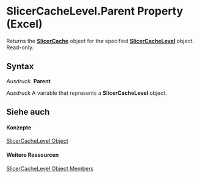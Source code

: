 
# SlicerCacheLevel.Parent Property (Excel)

Returns the  **[SlicerCache](6e6533e3-0503-a1d3-9ecd-f7997233565f.md)** object for the specified **[SlicerCacheLevel](d73ff7ab-4d7a-6a73-3716-11dc6716688d.md)** object. Read-only.


## Syntax

 _Ausdruck_. **Parent**

 _Ausdruck_ A variable that represents a **SlicerCacheLevel** object.


## Siehe auch


#### Konzepte


[SlicerCacheLevel Object](d73ff7ab-4d7a-6a73-3716-11dc6716688d.md)
#### Weitere Ressourcen


[SlicerCacheLevel Object Members](http://msdn.microsoft.com/library/a72de83d-7c11-33c3-5a6e-249024f1e0ac%28Office.15%29.aspx)